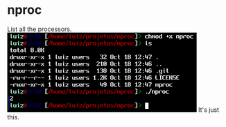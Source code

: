 # nproc
List all the processors.
![image text](https://github.com/luiztheblues/nproc/blob/main/nproc.sh-demonstration.png)
It's just this.
